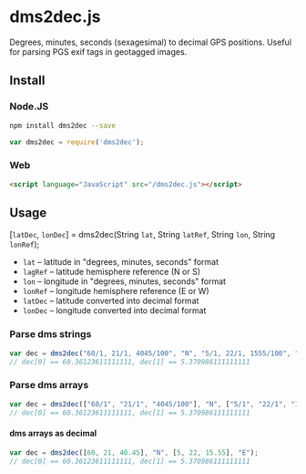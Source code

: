 dms2dec.js
==========

Degrees, minutes, seconds (sexagesimal) to decimal GPS positions. Useful for
parsing PGS exif tags in geotagged images.

## Install

### Node.JS

```bash
npm install dms2dec --save
```

```javascript
var dms2dec = require('dms2dec');
```

### Web

```html
<script language="JavaScript" src="/dms2dec.js"></script>
```

## Usage

[`latDec`, `lonDec`] = dms2dec(String `lat`, String `latRef`, String `lon`, String `lonRef`);

* `lat` – latitude in "degrees, minutes, seconds" format
* `lagRef` – latitude hemisphere reference (N or S)
* `lon` – longitude in "degrees, minutes, seconds" format
* `lonRef` – longitude hemisphere reference (E or W)
* `latDec` – latitude converted into decimal format
* `lonDec` – longitude converted into decimal format

### Parse dms strings

```javascript
var dec = dms2dec("60/1, 21/1, 4045/100", "N", "5/1, 22/1, 1555/100", "E");
// dec[0] == 60.36123611111111, dec[1] == 5.370986111111111
```

### Parse dms arrays

```javascript
var dec = dms2dec(["60/1", "21/1", "4045/100"], "N", ["5/1", "22/1", "1555/100"], "E");
// dec[0] == 60.36123611111111, dec[1] == 5.370986111111111
```

#### dms arrays as decimal

```javascript
var dec = dms2dec([60, 21, 40.45], "N", [5, 22, 15.55], "E");
// dec[0] == 60.36123611111111, dec[1] == 5.370986111111111
```

